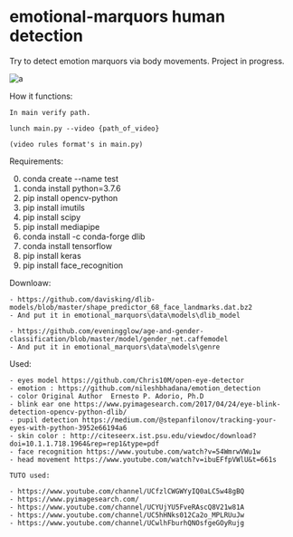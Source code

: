 # emotional-marquors human detection

Try to detect emotion marquors via body movements. Project in progress.

![a](https://user-images.githubusercontent.com/54853371/117892402-f2132680-b2b8-11eb-8d19-291852c411aa.png)



How it functions:

    In main verify path.

    lunch main.py --video {path_of_video}

    (video rules format's in main.py)


Requirements:

   0) conda create --name test
   1) conda install python=3.7.6
   2) pip install opencv-python
   3) pip install imutils
   4) pip install scipy
   5) pip install mediapipe
   6) conda install -c conda-forge dlib
   7) conda install tensorflow
   8) pip install keras
   9) pip install face_recognition

 
Downloaw:
  
    - https://github.com/davisking/dlib-models/blob/master/shape_predictor_68_face_landmarks.dat.bz2
    - And put it in emotional_marquors\data\models\dlib_model

    - https://github.com/eveningglow/age-and-gender-classification/blob/master/model/gender_net.caffemodel
    - And put it in emotional_marquors\data\models\genre

Used:

    - eyes model https://github.com/Chris10M/open-eye-detector
    - emotion : https://github.com/nileshbhadana/emotion_detection
    - color Original Author  Ernesto P. Adorio, Ph.D 
    - blink ear one https://www.pyimagesearch.com/2017/04/24/eye-blink-detection-opencv-python-dlib/
    - pupil detection https://medium.com/@stepanfilonov/tracking-your-eyes-with-python-3952e66194a6
    - skin color : http://citeseerx.ist.psu.edu/viewdoc/download?doi=10.1.1.718.1964&rep=rep1&type=pdf
    - face recognition https://www.youtube.com/watch?v=54WmrwVWu1w
    - head movement https://www.youtube.com/watch?v=ibuEFfpVWlU&t=661s
    
    TUTO used:

    - https://www.youtube.com/channel/UCfzlCWGWYyIQ0aLC5w48gBQ
    - https://www.pyimagesearch.com/
    - https://www.youtube.com/channel/UCYUjYU5FveRAscQ8V21w81A
    - https://www.youtube.com/channel/UC5hHNks012Ca2o_MPLRUuJw
    - https://www.youtube.com/channel/UCwlhFburhQNOsfgeGOyRujg


